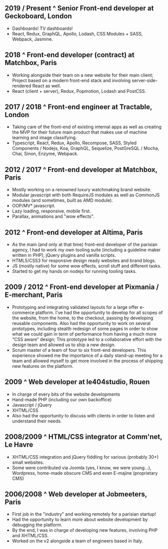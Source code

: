 ## 2019 / Present ^ Senior Front-end developer at Geckoboard, London

- Dashboards! TV dashboards!
- React, Redux, GraphQL, Apollo, Lodash, CSS Modules + SASS, Webpack, Jasmine.

## 2018 ^ Front-end developer (contract) at Matchbox, Paris

- Working alongside their team on a new website for their main client; Project based on a modern front-end stack and involving server-side-rendered React as well.
- React (client + server), Redux, Popmotion, Lodash and PostCSS.

## 2017 / 2018 ^ Front-end engineer at Tractable, London

-  Taking care of the front-end of existing internal apps as well as creating the MVP for their future main product that makes use of machine learning and image classifying.
- Typescript, React, Redux, Apollo, Recompose, SASS, Styled Components / Nodejs, Koa, GraphQL, Sequelize, PostGreSQL / Mocha, Chai, Sinon, Enzyme, Webpack.

## 2012 / 2017 ^ Front-end developer at Matchbox, Paris

- Mostly working on a renowned luxury watchmaking brand website.
- Modular javascript with both RequireJS modules as well as CommonJS modules (and sometimes, built as AMD module).
- OOP/MV* javascript.
- Lazy loading, responsive, mobile first.
- Parallax, animations and "wow effects".

## 2012 ^ Front-end developer at Altima, Paris

- As the main (and only at that time) front-end developer of the parisian agency, I had to work my own tooling suite (including a guideline maker written in PHP), jQuery plugins and vanilla scripts.
- HTML5/CSS3 for responsive design ready websites and brand blogs.
- JS (mostly native) for some wow effects, scroll stuff and different tasks.
- Started to get my hands on nodejs for running tooling tasks.

## 2009 / 2012 ^ Front-end developer at Pixmania / E-merchant, Paris

- Prototyping and integrating validated layouts for a large offer e-commerce platform. I've had the opportunity to develop for all scopes of the website, from the home, to the checkout, passing by developing reusable components. Also had the opportunity to work on several prototypes, including stealth redesign of some pages in order to show what we could gain in term of performance from having a much more “CSS aware” design; This prototype led to a collaborative effort with the design team and allowed us to ship a new design.
- Scrum master of a team of four to six front-end developers. This experience showed me the importance of a daily stand-up meeting for a team and allowed myself to get more involved in the process of shipping new features on the platform. 

## 2009 ^ Web developer at le404studio, Rouen

- In charge of every bits of the website developments
- Hand-made PHP (including our own backoffice)
- Javascript / jQuery
- XHTML/CSS
- Also had the opportunity to discuss with clients in order to listen and understand their needs.

## 2008/2009 ^ HTML/CSS integrator at Comm'net, Le Havre

- XHTML/CSS integration and jQuery fiddling for various (probably 30+) small websites.
- Some were contributed via Joomla (yes, I know, we were young…), Wordpress, home-made obscure CMS and even E-majine (proprietary CMS)

## 2006/2008 ^ Web developer at Jobmeeters, Paris

- First job in the "industry" and working remotely for a parisian startup!
- Had the opportunity to learn more about website development by debugging the platform.
- By the end, I was in charge of developing new features, involving PHP and XHTML/CSS.
- Worked on the v2 alongside a team of engineers based in Italy.
